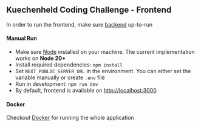 ## Kuechenheld Coding Challenge - Frontend

In order to run the frontend, make sure [backend](../backend) up-to-run

#### Manual Run

-   Make sure [Node](https://nodejs.org/) installed on your machine. The current implementation works on **Node 20+**
-   Install required dependencies: `npm install`
-   Set `NEXT_PUBLIC_SERVER_URL` in the environment. You can either set the variable manually or create `.env` file
-   Run in development: `npm run dev`
-   By default, frontend is available on [http://localhost:3000](http://localhost:3000)

#### Docker

Checkout [Docker](../README.md#docker) for running the whole application
